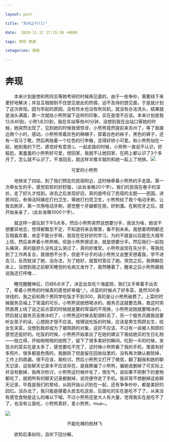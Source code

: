 ```yaml
---

layout: post

title: "苏州之行(1)"

date:  2020-11-17 17:15:38 +0800

tags: 奔现 旅游

categories: 随笔

---
```


# 奔现

&emsp;&emsp;本来计划是想和熊同志等她考研的时候再见面的，由于一些争吵，需要线下来更好地解决；并且互相按耐不住想见彼此的热情，迫不及待的想见面，于是就计划了这次奔现。因为早起的原因，没有热水也没有吹风机，就没有办法洗头，结果就是油头满面，第一次就给小熊熊留下这样的印象，实在是很不应该。本来计划是我12点40到，小熊1点20到，我在车站等他40分钟，没想到我在出站口等她的时候，她突然出现了，见到她的时候我很惊讶，小熊熊竟然提前来苏州了，等了我接近两个小时，感动。小熊熊带着灰色的棉帽子，穿着白色的褂子，黑色的裤子，还有一双马丁靴，然后再拖着一个红色的行李箱，显得好娇小可爱。和小熊熊站在一起，她到我的下巴，感觉好有意思:)。一起走路的时候，小熊熊一直说不认识，好尴尬，害羞羞的小熊熊好可爱，想回家，我就不让她回家，在网上都认识了3个多月了，怎么就不认识了，不准回去，就这样半推半就的和她一起上了地铁。![](https://raw.githubusercontent.com/comradeXiong/comradeXiong.github.io/gh-pages/_posts/comradex.JPG)

<center>可爱的小熊熊</center>

&emsp;&emsp;地铁坐了四站，到了我们预定的民宿附近，这时候牵着小熊熊的手走路，第一次牵女生的手，感觉软软的好舒服，（此处省略20个字）。我们的民宿在巷子的深处，走了好久才找到。进去之后发现好旧，真的是呼应了民宿的主题——民国。进房间后，有保洁阿姨在打扫卫生，等她打扫完卫生，小熊熊给了我个电动牙刷，让我去刷牙，第一次用电动牙刷，感觉整个牙龈都在晃，好刺激。在刷完牙之后，就开始亲亲了，（此处省略1000个字）。

&emsp;&emsp;就这样一直玩到下午5点多。然后小熊熊突然说想要分手，我说为啥，她说不想要异地恋，觉得都飘忽不定，不知道将来去哪里，看不到未来。我想着明明都还互相喜欢着，肯定不能分手呀，我现在在好好的学习，为的不就是以后能在大城市上班，然后来养着小熊熊嘛。但是小熊熊很坚决，就是想要分手。然后我们一起抱头痛哭，真的是好久没有这么哭过了，真的好难受。小熊熊说现在先分手，等我找到了工作再复合，我很想不分手，但是不分手的话小熊熊又会整天想着我，学不进去习，反而耽误了她，没办法，为了她好，就暂时答应了她。哭完之后，我俩躺在床上，没想到我之前聊天睡觉的毛病又发作了，竟然睡着了，醒来之后小熊熊跟我说我还打呼噜....

&emsp;&emsp;睡完醒醒神后，已经6点半了，决定出去吃个海底捞，我们又手牵着手出去了，牵着小熊熊的时候真的感觉好幸福^_^。点菜的时候点了好多菜，竟然300多块钱的，我之前和两个男同学吃饭才不到300，真的是让小熊熊破费了。上菜的时候服务员端上了常温的可乐，小熊熊说她想喝冰的，服务员这就要去换，我这时突然直男上线了说之前点菜的时候就是要的常温的不用换，小熊熊说她就要喝冰的，然后就让服务员去换冰的了，小熊熊这时候去配调料去了，另一个服务员跟我说要听女孩子的话，心想刚才很不应该。按理说吃饭的时候，应该是男生照顾女生，给女生夹菜，没想到我却成为了被照顾的对象，这好不应该，不过有一说被人照顾的感觉还挺好的。吃饭的时候，小熊熊开始拿出了在她的建议下我给她买的生日礼物——拍立得，开始啪啪啪的拍照了，留下了很多美好的瞬间。吃到一半的时候，发现点的菜实在是太多了，感觉要吃不完了，这时候小熊熊看了我的手机，里面有好多照片，很多都是色情的，我删除了但是留在回收站里的，没有再次确认删除掉，工作上的疏漏，很不应该，我检讨。然后小熊熊又打开了微信，翻了翻我和她的聊天记录，这些聊天记录本不应该存在，是我欺骗了小熊熊，骗她说删掉了可实际上并没有删掉，我再次检讨，小熊熊这时候炸毛了，很生气，说如果不把剩下的食物都吃了，就把所有的聊天记录都删掉，说完便夺走了手机。我非常不想删掉这些聊天记录，毕竟是我们的曾经，从刚开始认识到在一起，还有争争吵吵，都是美好的回忆。没办法了，我只能是硬着头皮去吃这些，后面吃的实在是吃不了了，从来没有感觉食物是这么的难以下咽。不过小熊熊还是大人有大量，觉得我实在是吃不了了，也没有让我吃，小熊熊真好，爱小熊熊，mua~。

![](https://raw.githubusercontent.com/comradeXiong/comradeXiong.github.io/gh-pages/_posts/hotpot.JPG)

<center>不能吃辣的苑林飞</center>

&emsp;&emsp;欲知后事如何，且听下回分解。